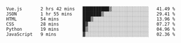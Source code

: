 
<!--START_SECTION:waka-->

```text
Vue.js       2 hrs 42 mins   ██████████▒░░░░░░░░░░░░░░   41.49 %
JSON         1 hr 55 mins    ███████▒░░░░░░░░░░░░░░░░░   29.41 %
HTML         54 mins         ███▒░░░░░░░░░░░░░░░░░░░░░   13.96 %
CSS          28 mins         █▓░░░░░░░░░░░░░░░░░░░░░░░   07.27 %
Python       19 mins         █▒░░░░░░░░░░░░░░░░░░░░░░░   04.96 %
JavaScript   9 mins          ▓░░░░░░░░░░░░░░░░░░░░░░░░   02.36 %
```

<!--END_SECTION:waka-->

<!--unk0e-ctrlmd-blitzh-->

